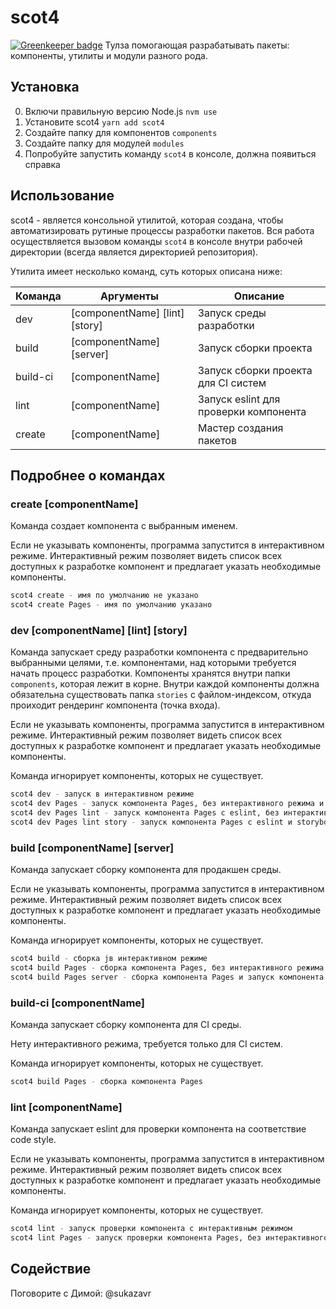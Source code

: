 # scot4

[![Greenkeeper badge](https://badges.greenkeeper.io/Travelab/scot4.svg)](https://greenkeeper.io/)
Тулза помогающая разрабатывать пакеты: компоненты, утилиты и модули разного рода.

## Установка
0. Включи правильную версию Node.js `nvm use`
1. Установите scot4 `yarn add scot4`
2. Создайте папку для компонентов `components`
3. Создайте папку для модулей `modules`
4. Попробуйте запустить команду `scot4` в консоле, должна появиться справка

## Использование
scot4 - является консольной утилитой, которая создана, чтобы автоматизировать рутиные процессы разработки пакетов. Вся работа осуществляется вызовом команды `scot4` в консоле внутри рабочей директории (всегда является директорией репозитория).

Утилита имеет несколько команд, суть которых описана ниже:

Команда  | Аргументы                           | Описание
---------|-------------------------------------|------------------------
dev      | [componentName] [lint] [story]      | Запуск среды разработки
build    | [componentName] [server]            | Запуск сборки проекта
build-ci | [componentName]                     | Запуск сборки проекта для CI систем
lint     | [componentName]                     | Запуск eslint для проверки компонента
create   | [componentName]                     | Мастер создания пакетов

## Подробнее о командах

### create [componentName]
Команда создает компонента с выбранным именем.

Если не указывать компоненты, программа запустится в интерактивном режиме. Интерактивный режим позволяет видеть список всех доступных к разработке компонент и предлагает указать необходимые компоненты.

```bash
scot4 create - имя по умолчанию не указано
scot4 create Pages - имя по умолчанию указано
```

### dev [componentName] [lint] [story]
Команда запускает среду разработки компонента с предварительно выбранными целями, т.е. компонентами, над которыми требуется начать процесс разработки. Компоненты хранятся внутри папки `components`, которая лежит в корне. Внутри каждой компоненты должна обязательна существовать папка `stories` с файлом-индексом, откуда проиходит рендеринг компонента (точка входа).

Если не указывать компоненты, программа запустится в интерактивном режиме. Интерактивный режим позволяет видеть список всех доступных к разработке компонент и предлагает указать необходимые компоненты.

Команда игнорирует компоненты, которых не существует.

```bash
scot4 dev - запуск в интерактивном режиме
scot4 dev Pages - запуск компонента Pages, без интерактивного режима и storybook
scot4 dev Pages lint - запуск компонента Pages с eslint, без интерактивного режима и storybook
scot4 dev Pages lint story - запуск компонента Pages с eslint и storybook, без интерактивного режима
```

### build [componentName] [server]
Команда запускает сборку компонента для продакшен среды.

Если не указывать компоненты, программа запустится в интерактивном режиме. Интерактивный режим позволяет видеть список всех доступных к разработке компонент и предлагает указать необходимые компоненты.

Команда игнорирует компоненты, которых не существует.

```bash
scot4 build - сборка jв интерактивном режиме
scot4 build Pages - сборка компонента Pages, без интерактивного режима
scot4 build Pages server - сборка компонента Pages и запуск компонента на сервере, без интерактивного режима
```

### build-ci [componentName]
Команда запускает сборку компонента для CI среды.

Нету интерактивного режима, требуется только для CI систем.

Команда игнорирует компоненты, которых не существует.

```bash
scot4 build Pages - сборка компонента Pages
```

### lint [componentName]
Команда запускает eslint для проверки компонента на соответствие code style.

Если не указывать компоненты, программа запустится в интерактивном режиме. Интерактивный режим позволяет видеть список всех доступных к разработке компонент и предлагает указать необходимые компоненты.

Команда игнорирует компоненты, которых не существует.

```bash
scot4 lint - запуск проверки компонента с интерактивным режимом
scot4 lint Pages - запуск проверки компонента Pages, без интерактивного режима
```

## Содействие
Поговорите с Димой: @sukazavr
